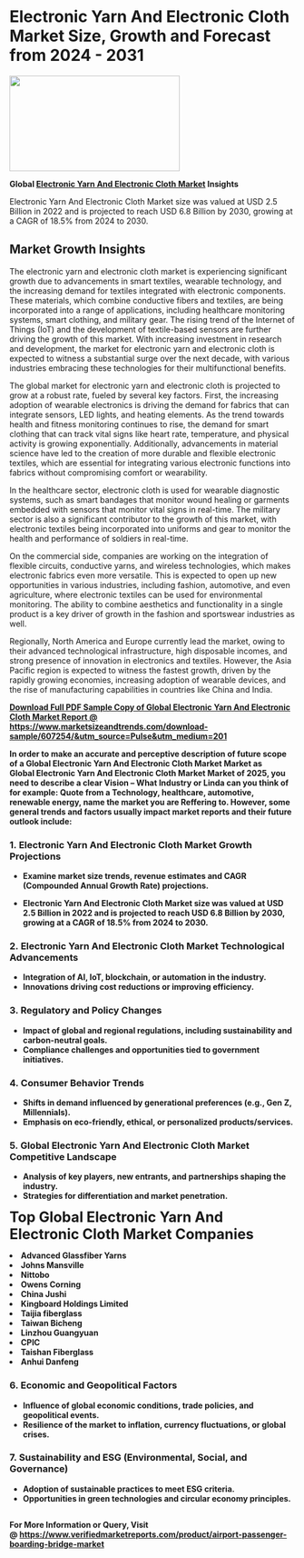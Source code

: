 <H1>Electronic Yarn And Electronic Cloth Market Size, Growth and Forecast from 2024 - 2031</H1><img class="aligncenter size-medium wp-image-584254" src="https://thirdeyenews.in/wp-content/uploads/2024/09/Global-Market-Research-300x168.jpeg" alt="" width="300" height="168" /><p><strong>Global&nbsp;<a href="https://www.marketsizeandtrends.com/download-sample/607254/&amp;utm_source=Pulse&amp;utm_medium=201">Electronic Yarn And Electronic Cloth Market</a> Insights</strong></p><p>Electronic Yarn And Electronic Cloth Market size was valued at USD 2.5 Billion in 2022 and is projected to reach USD 6.8 Billion by 2030, growing at a CAGR of 18.5% from 2024 to 2030.</p><p><h2>Market Growth Insights</h2> <p>The electronic yarn and electronic cloth market is experiencing significant growth due to advancements in smart textiles, wearable technology, and the increasing demand for textiles integrated with electronic components. These materials, which combine conductive fibers and textiles, are being incorporated into a range of applications, including healthcare monitoring systems, smart clothing, and military gear. The rising trend of the Internet of Things (IoT) and the development of textile-based sensors are further driving the growth of this market. With increasing investment in research and development, the market for electronic yarn and electronic cloth is expected to witness a substantial surge over the next decade, with various industries embracing these technologies for their multifunctional benefits.</p> <p><strong><a href="#"></a></strong></p> <p>The global market for electronic yarn and electronic cloth is projected to grow at a robust rate, fueled by several key factors. First, the increasing adoption of wearable electronics is driving the demand for fabrics that can integrate sensors, LED lights, and heating elements. As the trend towards health and fitness monitoring continues to rise, the demand for smart clothing that can track vital signs like heart rate, temperature, and physical activity is growing exponentially. Additionally, advancements in material science have led to the creation of more durable and flexible electronic textiles, which are essential for integrating various electronic functions into fabrics without compromising comfort or wearability.</p> <p>In the healthcare sector, electronic cloth is used for wearable diagnostic systems, such as smart bandages that monitor wound healing or garments embedded with sensors that monitor vital signs in real-time. The military sector is also a significant contributor to the growth of this market, with electronic textiles being incorporated into uniforms and gear to monitor the health and performance of soldiers in real-time.</p> <p>On the commercial side, companies are working on the integration of flexible circuits, conductive yarns, and wireless technologies, which makes electronic fabrics even more versatile. This is expected to open up new opportunities in various industries, including fashion, automotive, and even agriculture, where electronic textiles can be used for environmental monitoring. The ability to combine aesthetics and functionality in a single product is a key driver of growth in the fashion and sportswear industries as well.</p> <p>Regionally, North America and Europe currently lead the market, owing to their advanced technological infrastructure, high disposable incomes, and strong presence of innovation in electronics and textiles. However, the Asia Pacific region is expected to witness the fastest growth, driven by the rapidly growing economies, increasing adoption of wearable devices, and the rise of manufacturing capabilities in countries like China and India.</p> <p><strong><a href="#"></p><p><span class=""><strong>Download Full PDF Sample Copy of Global Electronic Yarn And Electronic Cloth Market Report</strong> @ <a href="https://www.marketsizeandtrends.com/download-sample/607254/&amp;utm_source=Pulse&amp;utm_medium=201" target="_blank">https://www.marketsizeandtrends.com/download-sample/607254/&amp;utm_source=Pulse&amp;utm_medium=201</a></span></p><p>In order to make an accurate and perceptive description of future scope of a Global&nbsp;Electronic Yarn And Electronic Cloth Market Market as Global&nbsp;Electronic Yarn And Electronic Cloth Market Market of 2025, you need to describe a clear Vision &ndash; What Industry or Linda can you think of for example: Quote from a Technology, healthcare, automotive, renewable energy, name the market you are Reffering to. However, some general trends and factors usually impact market reports and their future outlook include:</p><h3>1.&nbsp;<strong>Electronic Yarn And Electronic Cloth Market Growth Projections</strong></h3><ul><li>Examine market size trends, revenue estimates and CAGR (Compounded Annual Growth Rate) projections.</li><li><p>Electronic Yarn And Electronic Cloth Market size was valued at USD 2.5 Billion in 2022 and is projected to reach USD 6.8 Billion by 2030, growing at a CAGR of 18.5% from 2024 to 2030.</p></li></ul><h3>2.&nbsp;<strong>Electronic Yarn And Electronic Cloth Market Technological Advancements</strong></h3><ul><li>Integration of AI, IoT, blockchain, or automation in the industry.</li><li>Innovations driving cost reductions or improving efficiency.</li></ul><h3>3.&nbsp;<strong>Regulatory and Policy Changes</strong></h3><ul><li>Impact of global and regional regulations, including sustainability and carbon-neutral goals.</li><li>Compliance challenges and opportunities tied to government initiatives.</li></ul><h3>4.&nbsp;<strong>Consumer Behavior Trends</strong></h3><ul><li>Shifts in demand influenced by generational preferences (e.g., Gen Z, Millennials).</li><li>Emphasis on eco-friendly, ethical, or personalized products/services.</li></ul><h3>5.&nbsp;<strong>Global Electronic Yarn And Electronic Cloth Market Competitive Landscape</strong></h3><ul><li>Analysis of key players, new entrants, and partnerships shaping the industry.</li><li>Strategies for differentiation and market penetration.</li></ul><p data-pm-slice="1 1 []"><span style="color: inherit; font-family: inherit; font-size: 25px;">Top Global Electronic Yarn And Electronic Cloth Market Companies</span></p><div class="" data-test-id=""><p><li>Advanced Glassfiber Yarns</li><li> Johns Mansville</li><li> Nittobo</li><li> Owens Corning</li><li> China Jushi</li><li> Kingboard Holdings Limited</li><li> Taijia fiberglass</li><li> Taiwan Bicheng</li><li> Linzhou Guangyuan</li><li> CPIC</li><li> Taishan Fiberglass</li><li> Anhui Danfeng</li></p></div><h3>6.&nbsp;<strong>Economic and Geopolitical Factors</strong></h3><ul><li>Influence of global economic conditions, trade policies, and geopolitical events.</li><li>Resilience of the market to inflation, currency fluctuations, or global crises.</li></ul><h3>7.&nbsp;<strong>Sustainability and ESG (Environmental, Social, and Governance)</strong></h3><ul><li>Adoption of sustainable practices to meet ESG criteria.</li><li>Opportunities in green technologies and circular economy principles.</li></ul><h2><strong style="font-size: 14px;">For More Information or Query, Visit @&nbsp;</strong><a style="background-color: #ffffff; font-size: 14px;" href="https://www.marketsizeandtrends.com/report/electronic-yarn-and-electronic-cloth-market/" target="_blank">https://www.verifiedmarketreports.com/product/airport-passenger-boarding-bridge-market</a></h2>

